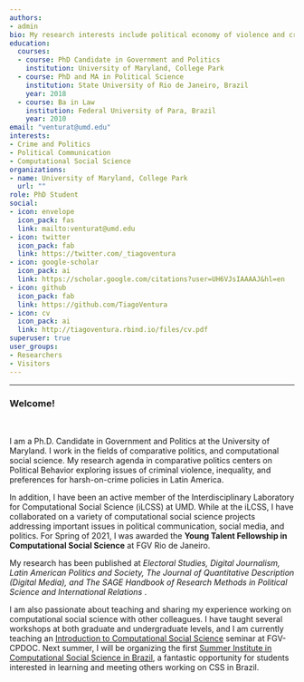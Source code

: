 ```yaml
---
authors:
- admin
bio: My research interests include political economy of violence and crime in Latin America. 
education:
  courses:
  - course: PhD Candidate in Government and Politics
    institution: University of Maryland, College Park
  - course: PhD and MA in Political Science
    institution: State University of Rio de Janeiro, Brazil
    year: 2018
  - course: Ba in Law
    institution: Federal University of Para, Brazil
    year: 2010
email: "venturat@umd.edu"
interests:
- Crime and Politics
- Political Communication
- Computational Social Science
organizations:
- name: University of Maryland, College Park
  url: ""
role: PhD Student
social:
- icon: envelope
  icon_pack: fas
  link: mailto:venturat@umd.edu
- icon: twitter
  icon_pack: fab
  link: https://twitter.com/_tiagoventura
- icon: google-scholar
  icon_pack: ai
  link: https://scholar.google.com/citations?user=UH6VJsIAAAAJ&hl=en
- icon: github
  icon_pack: fab
  link: https://github.com/TiagoVentura
- icon: cv
  icon_pack: ai
  link: http://tiagoventura.rbind.io/files/cv.pdf
superuser: true
user_groups:
- Researchers
- Visitors
---
```


<hr>


### Welcome!

<br>

I am a Ph.D. Candidate in Government and Politics at the University of Maryland. I work in the fields of comparative politics,  and computational social science.  My research agenda in comparative politics centers on Political Behavior exploring issues of criminal violence, inequality, and  preferences for harsh-on-crime policies in Latin America.

In addition,  I have been an active member of the Interdisciplinary Laboratory for Computational Social Science (iLCSS) at UMD. While at the iLCSS, I have collaborated on a variety of computational social science projects addressing important issues in political communication, social media, and politics. For Spring of 2021, I was awarded the **Young Talent Fellowship in Computational Social Science** at FGV Rio de Janeiro. 

<!-- My dissertation research focuses on criminal violence and political behavior in Latin America: how citizens make strategic decisions about security policies in violent democracies, how exposure to crime affects citizens' willingness to invest in security, and how these concerns ultimately enter into the electoral arena via support for candidates campaigning on tough-on-crime policies.-->

My research has been published at _Electoral Studies, Digital Journalism, Latin American Politics and Society, The Journal of Quantitative Description (Digital Media), and The SAGE Handbook of Research Methods in Political Science and International Relations_ . 

I am also passionate about teaching and sharing my experience working on computational social science with other colleagues.  I have taught several workshops at both graduate and undergraduate levels, and I am currently teaching an [Introduction to Computational Social Science](https://fgvintrocss.netlify.app/) seminar at FGV-CPDOC. Next summer, I will be organizing the first [Summer Institute in Computational Social Science in Brazil](https://sicss.io/2021/fgv-dapp-brazil/), a fantastic opportunity for students interested in learning and meeting others working on CSS in Brazil. 

<!---  Bem-vindo ao meu site!

Sou aluno de doutorado em Ciência Política na Universidade de Maryland, College Park, Estados Unidos. Minha pesquisa foca em economica política comparada e comportamento político. Minha tese propõe um modelo teórico para compreender efeito de desigualdade econômica e victimização em preferencias por políticas de segurança na América Latina. No Brasil, obtive os títulos de  Mestrado e Doutorado em Ciência Política no IESP-UERJ. Minha agenda de pesquisa focou-se principalmente em formas de medir efetividade de experiências participativas e partidos politicos.  Confira neste link os materiais do workshop [Acessando dados da web em R](https://tiagoventura.github.io/workshop_ufpa/) que ofertei na minha alma-mater, Universidade Federal do Para. -->

